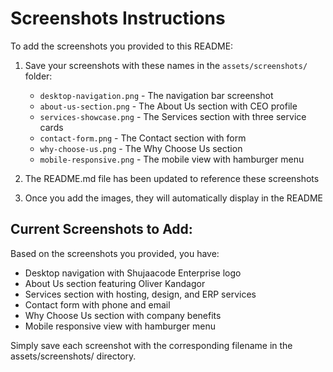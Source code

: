 # Screenshots Instructions

To add the screenshots you provided to this README:

1. Save your screenshots with these names in the `assets/screenshots/` folder:
   - `desktop-navigation.png` - The navigation bar screenshot
   - `about-us-section.png` - The About Us section with CEO profile
   - `services-showcase.png` - The Services section with three service cards
   - `contact-form.png` - The Contact section with form
   - `why-choose-us.png` - The Why Choose Us section
   - `mobile-responsive.png` - The mobile view with hamburger menu

2. The README.md file has been updated to reference these screenshots

3. Once you add the images, they will automatically display in the README

## Current Screenshots to Add:
Based on the screenshots you provided, you have:
- Desktop navigation with Shujaacode Enterprise logo
- About Us section featuring Oliver Kandagor
- Services section with hosting, design, and ERP services
- Contact form with phone and email
- Why Choose Us section with company benefits
- Mobile responsive view with hamburger menu

Simply save each screenshot with the corresponding filename in the assets/screenshots/ directory.